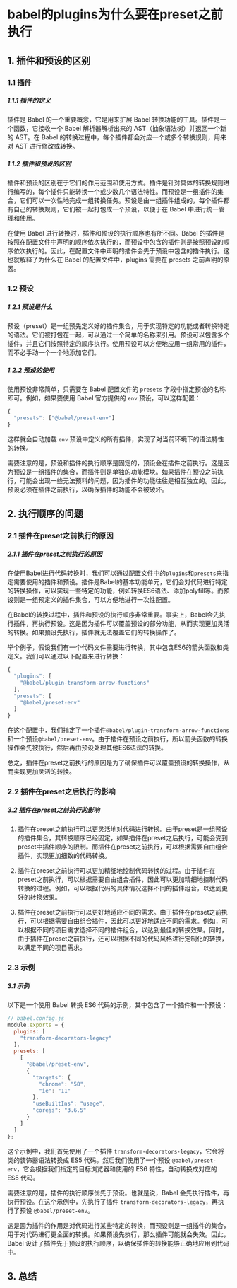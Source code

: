 
# babel的plugins为什么要在preset之前执行

## 1. 插件和预设的区别
### 1.1 插件
##### 1.1.1 插件的定义

插件是 Babel 的一个重要概念，它是用来扩展 Babel 转换功能的工具。插件是一个函数，它接收一个 Babel 解析器解析出来的 AST（抽象语法树）并返回一个新的 AST。在 Babel 的转换过程中，每个插件都会对应一个或多个转换规则，用来对 AST 进行修改或转换。

##### 1.1.2 插件和预设的区别

插件和预设的区别在于它们的作用范围和使用方式。插件是针对具体的转换规则进行编写的，每个插件只能转换一个或少数几个语法特性。而预设是一组插件的集合，它们可以一次性地完成一组转换任务。预设是由一组插件组成的，每个插件都有自己的转换规则，它们被一起打包成一个预设，以便于在 Babel 中进行统一管理和使用。

在使用 Babel 进行转换时，插件和预设的执行顺序也有所不同。Babel 的插件是按照在配置文件中声明的顺序依次执行的，而预设中包含的插件则是按照预设的顺序依次执行的。因此，在配置文件中声明的插件会先于预设中包含的插件执行。这也就解释了为什么在 Babel 的配置文件中，plugins 需要在 presets 之前声明的原因。
### 1.2 预设
##### 1.2.1 预设是什么

预设（preset）是一组预先定义好的插件集合，用于实现特定的功能或者转换特定的语法。它们被打包在一起，可以通过一个简单的名称来引用。预设可以包含多个插件，并且它们按照特定的顺序执行。使用预设可以方便地应用一组常用的插件，而不必手动一个一个地添加它们。

##### 1.2.2 预设的使用

使用预设非常简单，只需要在 Babel 配置文件的 `presets` 字段中指定预设的名称即可。例如，如果要使用 Babel 官方提供的 `env` 预设，可以这样配置：

```javascript
{
  "presets": ["@babel/preset-env"]
}
```

这样就会自动加载 `env` 预设中定义的所有插件，实现了对当前环境下的语法特性的转换。

需要注意的是，预设和插件的执行顺序是固定的，预设会在插件之前执行。这是因为预设是一组插件的集合，而插件则是单独的功能模块。如果插件在预设之前执行，可能会出现一些无法预料的问题，因为插件的功能往往是相互独立的。因此，预设必须在插件之前执行，以确保插件的功能不会被破坏。

## 2. 执行顺序的问题
### 2.1 插件在preset之前执行的原因
##### 2.1.1 插件在preset之前执行的原因

在使用Babel进行代码转换时，我们可以通过配置文件中的`plugins`和`presets`来指定需要使用的插件和预设。插件是Babel的基本功能单元，它们会对代码进行特定的转换操作，可以实现一些特定的功能，例如转换ES6语法、添加polyfill等。而预设则是一组预定义的插件集合，可以方便地进行一次性配置。

在Babel的转换过程中，插件和预设的执行顺序非常重要。事实上，Babel会先执行插件，再执行预设。这是因为插件可以覆盖预设的部分功能，从而实现更加灵活的转换。如果预设先执行，插件就无法覆盖它们的转换操作了。

举个例子，假设我们有一个代码文件需要进行转换，其中包含ES6的箭头函数和类定义。我们可以通过以下配置来进行转换：

```javascript
{
  "plugins": [
    "@babel/plugin-transform-arrow-functions"
  ],
  "presets": [
    "@babel/preset-env"
  ]
}
```

在这个配置中，我们指定了一个插件`@babel/plugin-transform-arrow-functions`和一个预设`@babel/preset-env`。由于插件在预设之前执行，所以箭头函数的转换操作会先被执行，然后再由预设处理其他ES6语法的转换。

总之，插件在preset之前执行的原因是为了确保插件可以覆盖预设的转换操作，从而实现更加灵活的转换。
### 2.2 插件在preset之后执行的影响
##### 3.2 插件在preset之前执行的影响

1. 插件在preset之前执行可以更灵活地对代码进行转换。由于preset是一组预设的插件集合，其转换顺序已经固定，如果插件在preset之后执行，可能会受到preset中插件顺序的限制。而插件在preset之前执行，可以根据需要自由组合插件，实现更加细致的代码转换。

2. 插件在preset之前执行可以更加精细地控制代码转换的过程。由于插件在preset之前执行，可以根据需要自由组合插件，因此可以更加精细地控制代码转换的过程。例如，可以根据代码的具体情况选择不同的插件组合，以达到更好的转换效果。

3. 插件在preset之前执行可以更好地适应不同的需求。由于插件在preset之前执行，可以根据需要自由组合插件，因此可以更好地适应不同的需求。例如，可以根据不同的项目需求选择不同的插件组合，以达到最佳的转换效果。同时，由于插件在preset之前执行，还可以根据不同的代码风格进行定制化的转换，以满足不同的项目需求。
### 2.3 示例
##### 3.1 示例

以下是一个使用 Babel 转换 ES6 代码的示例，其中包含了一个插件和一个预设：

```javascript
// babel.config.js
module.exports = {
  plugins: [
    "transform-decorators-legacy"
  ],
  presets: [
    [
      "@babel/preset-env",
      {
        "targets": {
          "chrome": "58",
          "ie": "11"
        },
        "useBuiltIns": "usage",
        "corejs": "3.6.5"
      }
    ]
  ]
};
```

这个示例中，我们首先使用了一个插件 `transform-decorators-legacy`，它会将类的装饰器语法转换成 ES5 代码。然后我们使用了一个预设 `@babel/preset-env`，它会根据我们指定的目标浏览器和使用的 ES6 特性，自动转换成对应的 ES5 代码。

需要注意的是，插件的执行顺序优先于预设。也就是说，Babel 会先执行插件，再执行预设。在这个示例中，先执行了插件 `transform-decorators-legacy`，再执行了预设 `@babel/preset-env`。

这是因为插件的作用是对代码进行某些特定的转换，而预设则是一组插件的集合，用于对代码进行更全面的转换。如果预设先执行，那么插件可能就会失效。因此，Babel 设计了插件先于预设的执行顺序，以确保插件的转换能够正确地应用到代码中。

## 3. 总结